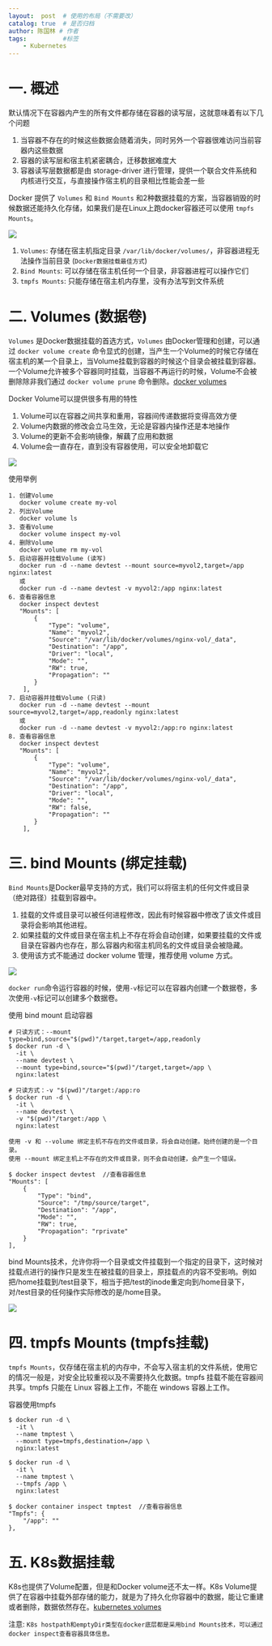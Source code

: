 ```yaml
---
layout:  post  # 使用的布局（不需要改）
catalog: true  # 是否归档
author: 陈国林 # 作者
tags:          #标签
    - Kubernetes
---
```


# 一. 概述
默认情况下在容器内产生的所有文件都存储在容器的读写层，这就意味着有以下几个问题

1. 当容器不存在的时候这些数据会随着消失，同时另外一个容器很难访问当前容器内这些数据
2. 容器的读写层和宿主机紧密耦合，迁移数据难度大
3. 容器读写层数据都是由 storage-driver 进行管理，提供一个联合文件系统和内核进行交互，与直接操作宿主机的目录相比性能会差一些

Docker 提供了 `Volumes` 和 `Bind Mounts` 和2种数据挂载的方案，当容器销毁的时候数据还能持久化存储，如果我们是在Linux上跑docker容器还可以使用 `tmpfs Mounts`。

![](https://github.com/chenguolin/chenguolin.github.io/blob/master/data/image/docker-volume-1.png?raw=true)

1. `Volumes`: 存储在宿主机指定目录 `/var/lib/docker/volumes/`，非容器进程无法操作当前目录  (`Docker数据挂载最佳方式`)
2. `Bind Mounts`: 可以存储在宿主机任何一个目录，非容器进程可以操作它们
3. `tmpfs Mounts`: 只能存储在宿主机内存里，没有办法写到文件系统

# 二. Volumes (数据卷)
`Volumes` 是Docker数据挂载的首选方式，`Volumes` 由Docker管理和创建，可以通过 `docker volume create` 命令显式的创建，当产生一个Volume的时候它存储在宿主机的某一个目录上，当Volume挂载到容器的时候这个目录会被挂载到容器。一个Volume允许被多个容器同时挂载，当容器不再运行的时候，Volume不会被删除除非我们通过 `docker volume prune` 命令删除。[docker volumes](https://docs.docker.com/storage/volumes/)

Docker Volume可以提供很多有用的特性  
1. Volume可以在容器之间共享和重用，容器间传递数据将变得高效方便
2. Volume内数据的修改会立马生效，无论是容器内操作还是本地操作
3. Volume的更新不会影响镜像，解藕了应用和数据
4. Volume会一直存在，直到没有容器使用，可以安全地卸载它

![](https://github.com/chenguolin/chenguolin.github.io/blob/master/data/image/docker-volume-2.png?raw=true)

使用举例
```
1. 创建Volume
   docker volume create my-vol
2. 列出Volume
   docker volume ls
3. 查看Volume
   docker volume inspect my-vol
4. 删除Volume
   docker volume rm my-vol
5. 启动容器并挂载Volume (读写)
   docker run -d --name devtest --mount source=myvol2,target=/app nginx:latest
   或
   docker run -d --name devtest -v myvol2:/app nginx:latest
6. 查看容器信息
   docker inspect devtest
   "Mounts": [
       {
           "Type": "volume",
           "Name": "myvol2",
           "Source": "/var/lib/docker/volumes/nginx-vol/_data",
           "Destination": "/app",
           "Driver": "local",
           "Mode": "",
           "RW": true,
           "Propagation": ""
       }
    ],
7. 启动容器并挂载Volume (只读)
   docker run -d --name devtest --mount source=myvol2,target=/app,readonly nginx:latest
   或
   docker run -d --name devtest -v myvol2:/app:ro nginx:latest
8. 查看容器信息
   docker inspect devtest
   "Mounts": [
       {
           "Type": "volume",
           "Name": "myvol2",
           "Source": "/var/lib/docker/volumes/nginx-vol/_data",
           "Destination": "/app",
           "Driver": "local",
           "Mode": "",
           "RW": false,
           "Propagation": ""
       }
    ],
```

# 三. bind Mounts (绑定挂载)
`Bind Mounts`是Docker最早支持的方式，我们可以将宿主机的任何文件或目录（绝对路径）挂载到容器中。

1. 挂载的文件或目录可以被任何进程修改，因此有时候容器中修改了该文件或目录将会影响其他进程。
2. 如果挂载的文件或目录在宿主机上不存在将会自动创建，如果要挂载的文件或目录在容器内也存在，那么容器内和宿主机同名的文件或目录会被隐藏。
3. 使用该方式不能通过 docker volume 管理，推荐使用 volume 方式。

![](https://github.com/chenguolin/chenguolin.github.io/blob/master/data/image/docker-volume-3.png?raw=true)

`docker run`命令运行容器的时候，使用`-v`标记可以在容器内创建一个数据卷，多次使用`-v`标记可以创建多个数据卷。

使用 bind mount 启动容器
```
# 只读方式：--mount type=bind,source="$(pwd)"/target,target=/app,readonly
$ docker run -d \
  -it \
  --name devtest \
  --mount type=bind,source="$(pwd)"/target,target=/app \
  nginx:latest

# 只读方式：-v "$(pwd)"/target:/app:ro
$ docker run -d \
  -it \
  --name devtest \
  -v "$(pwd)"/target:/app \
  nginx:latest

使用 -v 和 --volume 绑定主机不存在的文件或目录，将会自动创建。始终创建的是一个目录。
使用 --mount 绑定主机上不存在的文件或目录，则不会自动创建，会产生一个错误。

$ docker inspect devtest  //查看容器信息
"Mounts": [
    {
        "Type": "bind",
        "Source": "/tmp/source/target",
        "Destination": "/app",
        "Mode": "",
        "RW": true,
        "Propagation": "rprivate"
    }
],
```

bind Mounts技术，允许你将一个目录或文件挂载到一个指定的目录下，这时候对挂载点进行的操作只是发生在被挂载的目录上，原挂载点的内容不受影响。例如把/home挂载到/test目录下，相当于把/test的inode重定向到/home目录下，对/test目录的任何操作实际修改的是/home目录。

![](https://static001.geekbang.org/resource/image/95/c6/95c957b3c2813bb70eb784b8d1daedc6.png)

# 四. tmpfs Mounts (tmpfs挂载)
`tmpfs Mounts`，仅存储在宿主机的内存中，不会写入宿主机的文件系统，使用它的情况一般是，对安全比较重视以及不需要持久化数据。tmpfs 挂载不能在容器间共享。tmpfs 只能在 Linux 容器上工作，不能在 windows 容器上工作。

容器使用tmpfs
```
$ docker run -d \
  -it \
  --name tmptest \
  --mount type=tmpfs,destination=/app \
  nginx:latest

$ docker run -d \
  -it \
  --name tmptest \
  --tmpfs /app \
  nginx:latest
  
$ docker container inspect tmptest  //查看容器信息
"Tmpfs": {
    "/app": ""
},
```

# 五. K8s数据挂载
K8s也提供了Volume配置，但是和Docker volume还不太一样。K8s Volume提供了在容器中挂载外部存储的能力，就是为了持久化你容器中的数据，能让它重建或者删除，数据依然存在。[kubernetes volumes](https://kubernetes.io/docs/concepts/storage/volumes/)

注意: `K8s hostpath和emptyDir类型在docker底层都是采用bind Mounts技术，可以通过docker inspect查看容器具体信息。`
